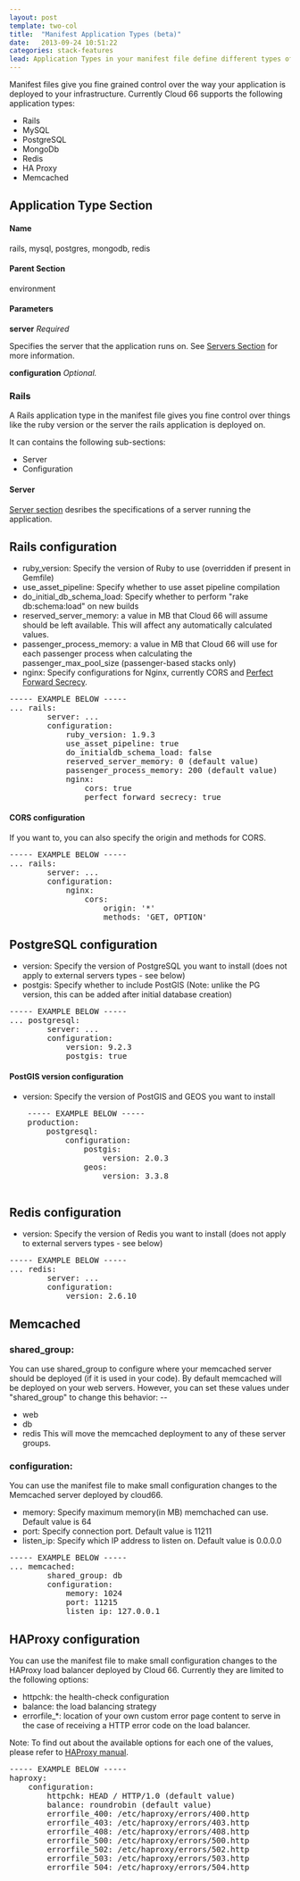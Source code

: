 ```yaml
---
layout: post
template: two-col
title:  "Manifest Application Types (beta)"
date:   2013-09-24 10:51:22
categories: stack-features
lead: Application Types in your manifest file define different types of applications Cloud 66 supports.
---
```


Manifest files give you fine grained control over the way your application is deployed to your infrastructure. Currently Cloud 66 supports the following application types:

- Rails
- MySQL
- PostgreSQL
- MongoDb
- Redis
- HA Proxy
- Memcached

## Application Type Section
#### Name
rails, mysql, postgres, mongodb, redis
#### Parent Section
environment
#### Parameters
**server**
_Required_

Specifies the server that the application runs on. See [Servers Section](/stack-features/manifest-servers.html) for more information.

**configuration**
_Optional._


### Rails
A Rails application type in the manifest file gives you fine control over things like the ruby version or the server the rails application is deployed on.

It can contains the following sub-sections:
- Server
- Configuration

#### Server
[Server section](/stack-features/manifest-servers.html) desribes the specifications of a server running the application.

## Rails configuration

- ruby&#95;version: Specify the version of Ruby to use (overridden if present in Gemfile)
- use&#95;asset&#95;pipeline: Specify whether to use asset pipeline compilation
- do&#95;initial&#95;db&#95;schema&#95;load: Specify whether to perform "rake db:schema:load" on new builds
- reserved&#95;server&#95;memory: a value in MB that Cloud 66 will assume should be left available. This will affect any automatically calculated values.
- passenger&#95;process&#95;memory: a value in MB that Cloud 66 will use for each passenger process when calculating the passenger&#95;max&#95;pool&#95;size (passenger-based stacks only)
- nginx: Specify configurations for Nginx, currently CORS and [Perfect Forward Secrecy](http://en.wikipedia.org/wiki/Perfect_forward_secrecy).

<pre class="terminal">
----- EXAMPLE BELOW -----
... rails:
        server: ...
        configuration:
            ruby&#95;version: 1.9.3
            use&#95;asset&#95;pipeline: true
            do&#95;initialdb&#95;schema&#95;load: false
            reserved&#95;server&#95;memory: 0 (default value)
            passenger&#95;process&#95;memory: 200 (default value)
            nginx:
            	cors: true
            	perfect&#95;forward&#95;secrecy: true
</pre>

#### CORS configuration

If you want to, you can also specify the origin and methods for CORS.
<pre class="terminal">
----- EXAMPLE BELOW -----
... rails:
        server: ...
        configuration:
            nginx:
            	cors:
            		origin: '*'
                	methods: 'GET, OPTION'
</pre>

## PostgreSQL configuration

- version: Specify the version of PostgreSQL you want to install (does not apply to external servers types - see below)
- postgis: Specify whether to include PostGIS (Note: unlike the PG version, this can be added after initial database creation)

<pre class="terminal">
----- EXAMPLE BELOW -----
... postgresql:
        server: ...
        configuration:
            version: 9.2.3
            postgis: true
</pre>

#### PostGIS version configuration

- version: Specify the version of PostGIS and GEOS you want to install

   <pre class="terminal">
   ----- EXAMPLE BELOW -----
   production:
       postgresql:
           configuration:
               postgis:
                   version: 2.0.3
               geos:
                   version: 3.3.8
   </pre>

## Redis configuration

- version: Specify the version of Redis you want to install (does not apply to external servers types - see below)

<pre class="terminal">
----- EXAMPLE BELOW -----
... redis:
        server: ...
        configuration:
            version: 2.6.10
</pre>

## Memcached

### shared&#95;group:

You can use shared&#95;group to configure where your memcached server should be deployed (if it is used in your code).
By default memcached will be deployed on your web servers. However, you can set these values under "shared&#95;group" to change this behavior: --
- web
- db
- redis
This will move the memcached deployment to any of these server groups.

### configuration:
You can use the manifest file to make small configuration changes to the Memcached server deployed by cloud66.

- memory: Specify maximum memory(in MB) memchached can use. Default value is 64
- port: Specify connection port. Default value is 11211
- listen&#95;ip: Specify which IP address to listen on. Default value is 0.0.0.0

<pre class="terminal">
----- EXAMPLE BELOW -----
... memcached:
        shared&#95;group: db
        configuration:
            memory: 1024
            port: 11215
            listen&#95;ip: 127.0.0.1
</pre>

## HAProxy configuration
You can use the manifest file to make small configuration changes to the HAProxy load balancer deployed by Cloud 66. Currently they are limited to the following options:

- httpchk: the health-check configuration
- balance: the load balancing strategy
- errorfile&#95;\*: location of your own custom error page content to serve in the case of receiving a HTTP error code on the load balancer.

Note: To find out about the available options for each one of the values, please refer to [HAProxy manual](http://haproxy.1wt.eu/download/1.3/doc/configuration.txt).

<pre class="terminal">
----- EXAMPLE BELOW -----
haproxy:
    configuration:
        httpchk: HEAD / HTTP/1.0 (default value)
        balance: roundrobin (default value)
        errorfile&#95;400: /etc/haproxy/errors/400.http
        errorfile&#95;403: /etc/haproxy/errors/403.http
        errorfile&#95;408: /etc/haproxy/errors/408.http
        errorfile&#95;500: /etc/haproxy/errors/500.http
        errorfile&#95;502: /etc/haproxy/errors/502.http
        errorfile&#95;503: /etc/haproxy/errors/503.http
        errorfile&#95;504: /etc/haproxy/errors/504.http
</pre>
